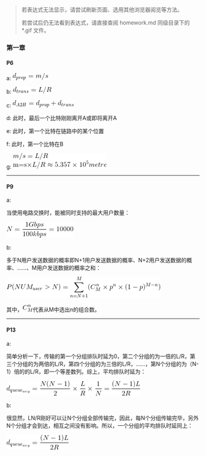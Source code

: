 > 若表达式无法显示，请尝试刷新页面、选用其他浏览器阅览等方法。
>
> 若尝试后仍无法看到表达式，请直接查阅 homework.md 同级目录下的 *.gif 文件。

### 第一章

#### P6

a: ![](1.gif)

b: ![](2.gif)

c: ![](3.gif)

d: 此时，最后一个比特刚刚离开A或即将离开A

e: 此时，第一个比特在链路中的某个位置

f: 此时，第一个比特在B

g: ![](4.gif)

***

#### P9

a:

当使用电路交换时，能被同时支持的最大用户数量：

![](5.gif)

b:

多于N用户发送数据的概率即N+1用户发送数据的概率、N+2用户发送数据的概率、……、M用户发送数据的概率之和：

![](6.gif)

其中，![](7.gif)代表从M中选出n的组合数。

***

#### P13

a: 

简单分析一下，传输的第一个分组排队时延为0，第二个分组的为一倍的L/R，第三个分组的为两倍的L/R，第四个分组的为三倍的L/R，……，第N个分组的为（N-1）倍的的L/R，即一个等差数列。综上，平均排队时延为：

![](8.gif)

b:

很显然，LN/R刚好可以让N个分组全部传输完，因此，每N个分组传输完毕，另外N个分组才会到达，相互之间没有影响。所以，一个分组的平均排队时延同上：

![](9.gif)